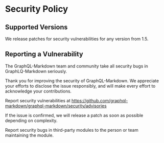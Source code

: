 # Security Policy

## Supported Versions

We release patches for security vulnerabilities for any version from 1.5.

## Reporting a Vulnerability

The GraphQL-Markdown team and community take all security bugs in GraphLQ-Markdown seriously. 

Thank you for improving the security of GraphQL-Markdown. We appreciate your efforts to disclose the issue responsibly, and will make every effort to acknowledge your contributions.

Report security vulnerabilities at https://github.com/graphql-markdown/graphql-markdown/security/advisories

If the issue is confirmed, we will release a patch as soon as possible depending on complexity.

Report security bugs in third-party modules to the person or team maintaining the module.
